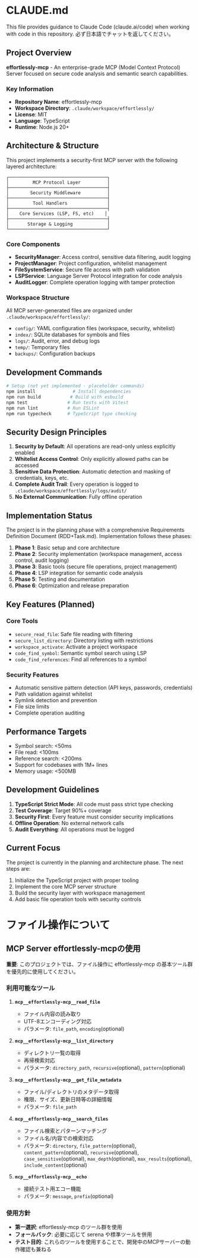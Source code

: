 # CLAUDE.md

This file provides guidance to Claude Code (claude.ai/code) when working with code in this repository.
必ず日本語でチャットを返してください。

## Project Overview

**effortlessly-mcp** - An enterprise-grade MCP (Model Context Protocol) Server focused on secure code analysis and semantic search capabilities.

### Key Information
- **Repository Name**: effortlessly-mcp
- **Workspace Directory**: `.claude/workspace/effortlessly/`
- **License**: MIT
- **Language**: TypeScript
- **Runtime**: Node.js 20+

## Architecture & Structure

This project implements a security-first MCP server with the following layered architecture:

```
┌─────────────────────────────────────┐
│         MCP Protocol Layer          │
├─────────────────────────────────────┤
│        Security Middleware          │
├─────────────────────────────────────┤
│         Tool Handlers               │
├─────────────────────────────────────┤
│    Core Services (LSP, FS, etc)    │
├─────────────────────────────────────┤
│       Storage & Logging             │
└─────────────────────────────────────┘
```

### Core Components
- **SecurityManager**: Access control, sensitive data filtering, audit logging
- **ProjectManager**: Project configuration, whitelist management
- **FileSystemService**: Secure file access with path validation
- **LSPService**: Language Server Protocol integration for code analysis
- **AuditLogger**: Complete operation logging with tamper protection

### Workspace Structure
All MCP server-generated files are organized under `.claude/workspace/effortlessly/`:
- `config/`: YAML configuration files (workspace, security, whitelist)
- `index/`: SQLite databases for symbols and files
- `logs/`: Audit, error, and debug logs
- `temp/`: Temporary files
- `backups/`: Configuration backups

## Development Commands

```bash
# Setup (not yet implemented - placeholder commands)
npm install              # Install dependencies
npm run build           # Build with esbuild
npm test               # Run tests with Vitest
npm run lint           # Run ESLint
npm run typecheck      # TypeScript type checking
```

## Security Design Principles

1. **Security by Default**: All operations are read-only unless explicitly enabled
2. **Whitelist Access Control**: Only explicitly allowed paths can be accessed
3. **Sensitive Data Protection**: Automatic detection and masking of credentials, keys, etc.
4. **Complete Audit Trail**: Every operation is logged to `.claude/workspace/effortlessly/logs/audit/`
5. **No External Communication**: Fully offline operation

## Implementation Status

The project is in the planning phase with a comprehensive Requirements Definition Document (RDD+Task.md). Implementation follows these phases:

1. **Phase 1**: Basic setup and core architecture
2. **Phase 2**: Security implementation (workspace management, access control, audit logging)
3. **Phase 3**: Basic tools (secure file operations, project management)
4. **Phase 4**: LSP integration for semantic code analysis
5. **Phase 5**: Testing and documentation
6. **Phase 6**: Optimization and release preparation

## Key Features (Planned)

### Core Tools
- `secure_read_file`: Safe file reading with filtering
- `secure_list_directory`: Directory listing with restrictions
- `workspace_activate`: Activate a project workspace
- `code_find_symbol`: Semantic symbol search using LSP
- `code_find_references`: Find all references to a symbol

### Security Features
- Automatic sensitive pattern detection (API keys, passwords, credentials)
- Path validation against whitelist
- Symlink detection and prevention
- File size limits
- Complete operation auditing

## Performance Targets
- Symbol search: <50ms
- File read: <100ms
- Reference search: <200ms
- Support for codebases with 1M+ lines
- Memory usage: <500MB

## Development Guidelines

1. **TypeScript Strict Mode**: All code must pass strict type checking
2. **Test Coverage**: Target 90%+ coverage
3. **Security First**: Every feature must consider security implications
4. **Offline Operation**: No external network calls
5. **Audit Everything**: All operations must be logged

## Current Focus

The project is currently in the planning and architecture phase. The next steps are:
1. Initialize the TypeScript project with proper tooling
2. Implement the core MCP server structure
3. Build the security layer with workspace management
4. Add basic file operation tools with security controls

# ファイル操作について

## MCP Server effortlessly-mcpの使用

**重要**: このプロジェクトでは、ファイル操作に effortlessly-mcp の基本ツール群を優先的に使用してください。

### 利用可能なツール

1. **`mcp__effortlessly-mcp__read_file`**
   - ファイル内容の読み取り
   - UTF-8エンコーディング対応
   - パラメータ: `file_path`, `encoding`(optional)

2. **`mcp__effortlessly-mcp__list_directory`**
   - ディレクトリ一覧の取得
   - 再帰検索対応
   - パラメータ: `directory_path`, `recursive`(optional), `pattern`(optional)

3. **`mcp__effortlessly-mcp__get_file_metadata`**
   - ファイル/ディレクトリのメタデータ取得
   - 権限、サイズ、更新日時等の詳細情報
   - パラメータ: `file_path`

4. **`mcp__effortlessly-mcp__search_files`**
   - ファイル検索とパターンマッチング
   - ファイル名/内容での検索対応
   - パラメータ: `directory`, `file_pattern`(optional), `content_pattern`(optional), `recursive`(optional), `case_sensitive`(optional), `max_depth`(optional), `max_results`(optional), `include_content`(optional)

5. **`mcp__effortlessly-mcp__echo`**
   - 接続テスト用エコー機能
   - パラメータ: `message`, `prefix`(optional)

### 使用方針

- **第一選択**: effortlessly-mcp のツール群を使用
- **フォールバック**: 必要に応じて serena や標準ツールを併用
- **テスト目的**: これらのツールを使用することで、開発中のMCPサーバーの動作確認も兼ねる